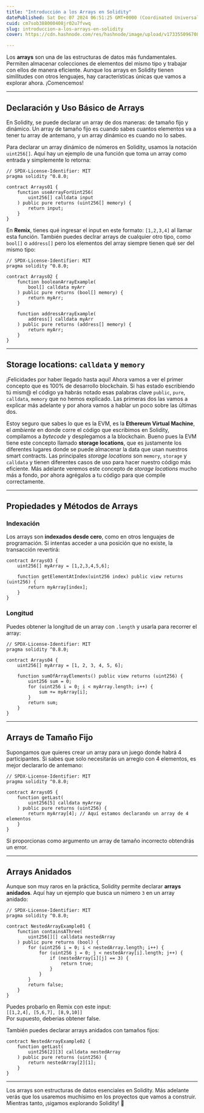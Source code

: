 ```yaml
---
title: "Introducción a los Arrays en Solidity"
datePublished: Sat Dec 07 2024 06:51:25 GMT+0000 (Coordinated Universal Time)
cuid: cm7sob388000408jr02u7fvwq
slug: introduccion-a-los-arrays-en-solidity
cover: https://cdn.hashnode.com/res/hashnode/image/upload/v1733550967086/300e455d-aa05-42e4-8595-04d4a97fb454.png

---
```



Los **arrays** son una de las estructuras de datos más fundamentales. Permiten almacenar colecciones de elementos del mismo tipo y trabajar con ellos de manera eficiente. Aunque los arrays en Solidity tienen similitudes con otros lenguajes, hay características únicas que vamos a explorar ahora. ¡Comencemos!

---

## Declaración y Uso Básico de Arrays

En Solidity, se puede declarar un array de dos maneras: de tamaño fijo y dinámico. Un array de tamaño fijo es cuando sabes cuantos elementos va a tener tu array de antemano, y un array dinámico es cuando no lo sabes.

Para declarar un array dinámico de números en Solidity, usamos la notación `uint256[]`. Aquí hay un ejemplo de una función que toma un array como entrada y simplemente lo retorna:

```solidity
// SPDX-License-Identifier: MIT
pragma solidity ^0.8.0;

contract Arrays01 {
    function useArrayForUint256(
        uint256[] calldata input
    ) public pure returns (uint256[] memory) {
        return input;
    }
}
```

En **Remix**, tienes qué ingresar el input en este formato: `[1,2,3,4]` al llamar esta función. También puedes declrar arrays de cualquier otro tipo, como `bool[]` o `address[]` pero los elementos del array siempre tienen qué ser del mismo tipo:

```solidity
// SPDX-License-Identifier: MIT
pragma solidity ^0.8.0;

contract Arrays02 {
    function booleanArrayExample(
        bool[] calldata myArr
    ) public pure returns (bool[] memory) {
        return myArr;
    }

    function addressArrayExample(
        address[] calldata myArr
    ) public pure returns (address[] memory) {
        return myArr;
    }
}
```

---

## Storage locations: `calldata` y `memory`

¡Felicidades por haber llegado hasta aquí! Ahora vamos a ver el primer concepto que es 100% de desarrollo blockchain. Si has estado escribiendo tú mism@ el código ya habrás notado esas palabras clave `public`, `pure`, `calldata`, `memory` que no hemos explicado. Las primeras dos las vamos a explicar más adelante y por ahora vamos a hablar un poco sobre las últimas dos.

Estoy seguro que sabes lo que es la EVM, es la **Ethereum Virtual Machine**, el *ambiente* en donde corre el código que escribimos en Solidity, compilamos a *bytecode* y desplegamos a la blockchain. Bueno pues la EVM tiene este concepto llamado **storage locations**, que es justamente los diferentes lugares donde se puede almacenar la data que usan nuestros smart contracts. Las principales *storage locations* son `memory`, `storage` y `calldata` y tienen diferentes casos de uso para hacer nuestro código más eficiente. Más adelante veremos este concepto de *storage locations* mucho más a fondo, por ahora agrégalos a tu código para que compile correctamente.

---

## Propiedades y Métodos de Arrays

### Indexación

Los arrays son **indexados desde cero**, como en otros lenguajes de programación. Si intentas acceder a una posición que no existe, la transacción revertirá:

```solidity
contract Arrays03 {
    uint256[] myArray = [1,2,3,4,5,6];

    function getElementAtIndex(uint256 index) public view returns (uint256) {
        return myArray[index];
    }
}
```

### Longitud

Puedes obtener la longitud de un array con `.length` y usarla para recorrer el array:

```solidity
// SPDX-License-Identifier: MIT
pragma solidity ^0.8.0;

contract Arrays04 {
    uint256[] myArray = [1, 2, 3, 4, 5, 6];

    function sumOfArrayElements() public view returns (uint256) {
        uint256 sum = 0;
        for (uint256 i = 0; i < myArray.length; i++) {
            sum += myArray[i];
        }
        return sum;
    }
}
```

---

## Arrays de Tamaño Fijo

Supongamos que quieres crear un array para un juego donde habrá 4 participantes. Si sabes que solo necesitarás un arreglo con 4 elementos, es mejor declararlo de antemano:

```solidity
// SPDX-License-Identifier: MIT
pragma solidity ^0.8.0;

contract Arrays05 {
    function getLast(
        uint256[5] calldata myArray
    ) public pure returns (uint256) {
        return myArray[4]; // Aquí estamos declarando un array de 4 elementos
    }
}
```

Si proporcionas como argumento un array de tamaño incorrecto obtendrás un error.

---

## Arrays Anidados

Aunque son muy raros en la práctica, Solidity permite declarar **arrays anidados**. Aquí hay un ejemplo que busca un número `3` en un array anidado:

```solidity
// SPDX-License-Identifier: MIT
pragma solidity ^0.8.0;

contract NestedArrayExample01 {
    function containsAThree(
        uint256[][] calldata nestedArray
    ) public pure returns (bool) {
        for (uint256 i = 0; i < nestedArray.length; i++) {
            for (uint256 j = 0; j < nestedArray[i].length; j++) {
                if (nestedArray[i][j] == 3) {
                    return true;
                }
            }
        }
        return false;
    }
}
```

Puedes probarlo en Remix con este input:  
`[[1,2,4], [5,6,7], [8,9,10]]`  
Por supuesto, deberias obtener false.

También puedes declarar arrays anidados con tamaños fijos:

```solidity
contract NestedArrayExample02 {
    function getLast(
        uint256[2][3] calldata nestedArray
    ) public pure returns (uint256) {
        return nestedArray[2][1];
    }
}
```

---

Los arrays son estructuras de datos esenciales en Solidity. Más adelante verás que los usaremos muchísimo en los proyectos que vamos a construir. Mientras tanto, ¡sigamos explorando Solidity! 🚀
